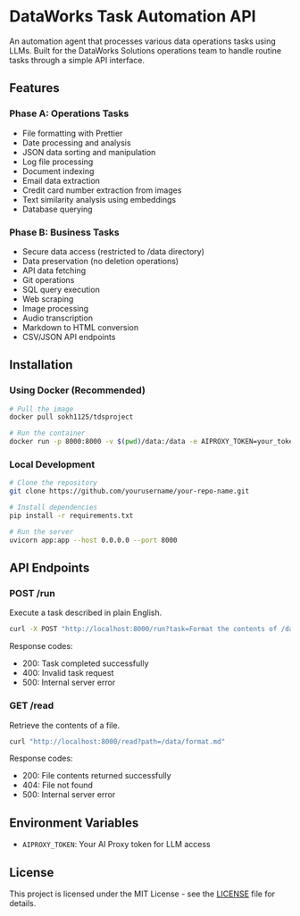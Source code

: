 # DataWorks Task Automation API

An automation agent that processes various data operations tasks using LLMs. Built for the DataWorks Solutions operations team to handle routine tasks through a simple API interface.

## Features

### Phase A: Operations Tasks
- File formatting with Prettier
- Date processing and analysis
- JSON data sorting and manipulation
- Log file processing
- Document indexing
- Email data extraction
- Credit card number extraction from images
- Text similarity analysis using embeddings
- Database querying

### Phase B: Business Tasks
- Secure data access (restricted to /data directory)
- Data preservation (no deletion operations)
- API data fetching
- Git operations
- SQL query execution
- Web scraping
- Image processing
- Audio transcription
- Markdown to HTML conversion
- CSV/JSON API endpoints

## Installation

### Using Docker (Recommended)
```bash
# Pull the image
docker pull sokh1125/tdsproject

# Run the container
docker run -p 8000:8000 -v $(pwd)/data:/data -e AIPROXY_TOKEN=your_token_here sokh1125/tdsproject
```

### Local Development
```bash
# Clone the repository
git clone https://github.com/yourusername/your-repo-name.git

# Install dependencies
pip install -r requirements.txt

# Run the server
uvicorn app:app --host 0.0.0.0 --port 8000
```

## API Endpoints

### POST /run
Execute a task described in plain English.

```bash
curl -X POST "http://localhost:8000/run?task=Format the contents of /data/format.md using prettier@3.4.2"
```

Response codes:
- 200: Task completed successfully
- 400: Invalid task request
- 500: Internal server error

### GET /read
Retrieve the contents of a file.

```bash
curl "http://localhost:8000/read?path=/data/format.md"
```

Response codes:
- 200: File contents returned successfully
- 404: File not found
- 500: Internal server error

## Environment Variables

- `AIPROXY_TOKEN`: Your AI Proxy token for LLM access

## License

This project is licensed under the MIT License - see the [LICENSE](LICENSE) file for details. 